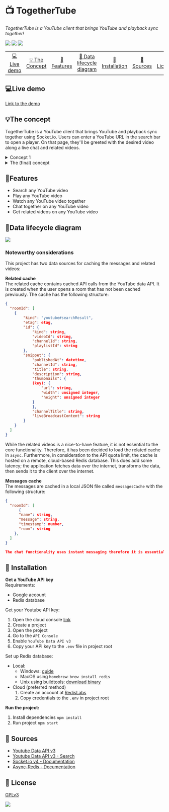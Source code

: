 # 📺 TogetherTube

_TogetherTube is a YouTube client that brings YouTube and playback sync together!_

![](./assets/images/landing.png)
![](./assets/images/active.png)
![](./assets/images/videosync.gif)

<table style="margin-left: auto; margin-right: auto;">
    <tr>
        <td align="center"><a href="#live-demo">💻Live demo<a></td>
        <td align="center"><a href="#the-concept">💡 The Concept<a></td>
        <td align="center"><a href="#features">📝Features <a></td>
        <td align="center"><a href="#data-lifecycle-diagram">🔄 Data lifecycle diagram<a></td>
        <td align="center"><a href="#-installation">🤖 Installation<a></td>
        <td align="center"><a href="#-sources">🤝 Sources<a></td>
        <td align="center"><a href="#-license">📝 License<a></td>
    </tr>
</table>

## 💻Live demo

[Link to the demo](https://real-time-web-2021.herokuapp.com/)

## 💡The concept

TogetherTube is a YouTube client that brings YouTube and playback sync together using Socket.io. Users can enter a YouTube URL in the search bar to open a player. On that page, they'll be greeted with the desired video along a live chat and related videos.

<details>
    <summary>Concept 1</summary>
    The first concept was similar to the final concept. Unlike the final version, it used an oauth login screen that would allow personalized rooms. The main difference was to control your other devices/tabs. After a review, it became clear that it should focus on the multi-user aspect rather than single-user&multi-device.
    <img src='./assets/images/concept1.png'>
</details>

<details>
    <summary>The (final) concept </summary>
    While processing the feedback on my first concept, I decided to follow the multi-user comment. In this iteration I focussed on syncing playback and adding more multi-user features (the chat) and applied them in the concept. To improve and stimulate usage and UX, I stripped away the login and personalization such as playlists and custom rooms.
    <img src="./assets/images/concept2.png">
    Here's how the data will flow within the application.
    <img src='./assets/images/concept2_data.png'>
</details>

## 📝Features

- Search any YouTube video
- Play any YouTube video
- Watch any YouTube video together
- Chat together on any YouTube video
- Get related videos on any YouTube video

## 🔄Data lifecycle diagram

![](./assets/images/data_lifecycle_diagram.png)

### Noteworthy considerations

This project has two data sources for caching the messages and related videos:

**Related cache**  
The related cache contains cached API calls from the YouTube data API. It is created when the user opens a room that has not been cached previously. The cache has the following structure:

```json
{
  "roomId": [
    {
        "kind": "youtube#searchResult",
        "etag": etag,
        "id": {
            "kind": string,
            "videoId": string,
            "channelId": string,
            "playlistId": string
        },
        "snippet": {
            "publishedAt": datetime,
            "channelId": string,
            "title": string,
            "description": string,
            "thumbnails": {
            (key): {
                "url": string,
                "width": unsigned integer,
                "height": unsigned integer
            }
            },
            "channelTitle": string,
            "liveBroadcastContent": string
        }
    }
  ]
}
```

While the related videos is a nice-to-have feature, it is not essential to the core functionality. Therefore, it has been decided to load the related cache in `async`. Furthermore, in consideration to the API quota limit, the cache is hosted on a remote, cloud-based Redis database. This does add some latency; the application fetches data over the internet, transforms the data, then sends it to the client over the internet.

**Messages cache**  
The messages are cached in a local JSON file called `messagesCache` with the following structure:

```json
{
  "roomId": [
      {
      "name": string,
      "message": string,
      "timestamp": number,
      "room": string
    },
  ]
}

The chat functionality uses instant messaging therefore it is essential to fetch, save, and send data as fast as possible. That considered, it has been decided that storing messages in a local file is the preferred method.
```

## 🤖 Installation

**Get a YouTube API key**  
Requirements:

- Google account
- Redis database

Get your Youtube API key:

1. Open the cloud console [link](https://console.cloud.google.com/apis/dashboard)
2. Create a project
3. Open the project
4. Go to the `API Console`
5. Enable `YouTube Data API v3`
6. Copy your API key to the `.env` file in project root

Set up Redis database:

- Local:
  - Windows: [guide](https://redislabs.com/blog/redis-on-windows-10/)
  - MacOS using `homebrew`: `brew install redis`
  - Unix using buildtools: [download binary](https://redis.io/download)
- Cloud (preferred method)
  1. Create an account at [RedisLabs](https://redislabs.com/try-free/)
  2. Copy credentials to the `.env` in project root

**Run the project:**

1. Install dependencies
   `npm install`
2. Run project
   `npm start`

## 🤝 Sources

- [Youtube Data API v3](https://developers.google.com/youtube/v3)
- [Youtube Data API v3 - Search](https://developers.google.com/youtube/v3/docs/search)
- [Socket.io v4 - Documentation](https://socket.io/docs/v4)
- [Async-Redis - Documentation](https://www.npmjs.com/package/async-redis)

## 📝 License

[GPLv3](https://choosealicense.com/licenses/gpl-3.0/)

![](https://visitor-badge.laobi.icu/badge?page_id=sjagoori.realtime-web)
